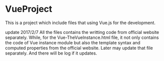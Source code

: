 # VueProject
This is a project which include files that using Vue.js for the development.

update 2017/2/7
All the files contains the writting code from official website separately. While, for the Vue-TheVueInstance.html file, it not only contains the code of Vue instance module but also the template syntax and computed properties from the official website. Later may update that file separately. And there will be log if it updates.

